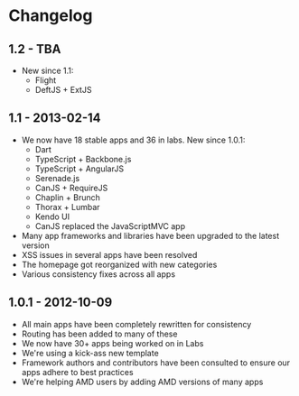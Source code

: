# Changelog

## 1.2 - TBA

- New since 1.1:
    - Flight
    - DeftJS + ExtJS

## 1.1 - 2013-02-14

- We now have 18 stable apps and 36 in labs. New since 1.0.1:
    - Dart
    - TypeScript + Backbone.js
    - TypeScript + AngularJS
    - Serenade.js
    - CanJS + RequireJS
    - Chaplin + Brunch
    - Thorax + Lumbar
    - Kendo UI
    - CanJS replaced the JavaScriptMVC app
- Many app frameworks and libraries have been upgraded to the latest version
- XSS issues in several apps have been resolved
- The homepage got reorganized with new categories
- Various consistency fixes across all apps

## 1.0.1 - 2012-10-09

- All main apps have been completely rewritten for consistency
- Routing has been added to many of these
- We now have 30+ apps being worked on in Labs
- We're using a kick-ass new template
- Framework authors and contributors have been consulted to ensure our apps adhere to best practices
- We're helping AMD users by adding AMD versions of many apps
